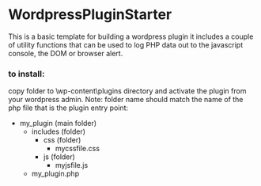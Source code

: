 # WordpressPluginStarter
This is a basic template for building a wordpress plugin it includes a couple of utility functions that can be used to log PHP data out to the javascript console, the DOM or browser alert.

### to install:
copy folder to \wp-content\plugins directory and activate the plugin from your wordpress admin.
 Note:  folder name should match the name of the php file that is the plugin entry point:

- my_plugin (main folder)
    - includes (folder)
        - css (folder)
            - mycssfile.css
        - js (folder)
            - myjsfile.js
    - my_plugin.php